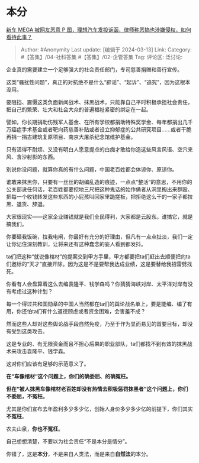 # 本分
[新车 MEGA 被网友恶意 P 图，理想汽车发投诉函，律师称恶搞也涉嫌侵权，如何看待此事？](https://www.zhihu.com/question/647426340/answer/3428183682)

> Author: #Anonymity
> Last update: [编辑于 2024-03-13]
> Link:
> Category: #【答集】/04-社科答集 #【答集】/02-企管答集 
> Tag: 
> 评论区:
> 泛讨论:

企业真的需要建立一个足够强大的社会责任部门，专司慈善捐赠和善行宣传。

这类“骚扰性问题”，真正的对抗绝不是什么“辟谣”、“起诉”、“追究”，因为这根本没用。

要阻挡、震慑这类负面新闻战术、抹黑战术，只能靠自己平时积极承担社会责任，把自己的繁荣、壮大和社会大众的普遍福祉紧密的绑定在一起。

譬如，你长期捐助伤残军人基金、在所有学校都捐助特殊奖学金、每年都捐出几千万癌症手术基金或者靶向药慈善补贴或者设立抑郁症的公共研究项目……或者干脆再捐一捐古建筑复原项目、南京大屠杀纪念馆维护基金。

只有活得不耐烦、又没有明白人愿意提点的白痴才敢给你造这些风言风语、空穴来风、含沙射影的东西。

别说你没问题，就算你真的有什么问题，中国老百姓都会体谅你、原谅你。

谁敢来抹黑你，只要有一丝丝的胡编乱造的痕迹，一点点“整活”的意思，不用你的公关部说任何话，老百姓都要挖地三尺把这种鬼话的始作俑者从洞里掏出来群殴、把每一个收钱转发这些东西的小屁孩叫回家里跪搓板，把拒绝这么干的一家子都拉黑、退货、辞退。

大家很现实——这家企业赚钱就是我们全民得利，大家都是云股东。谁搞它，就是搞我们。

你要砸我饭碗，拉我电闸，你最好有充分的好理由，但凡有一点点扯淡，我们一定让你记住深刻教训，让将来还有这种蠢念的妄人看到都发抖。

ta们把这种“就说像棺材”的提案交到甲方手里，甲方都要把ta们赶出去顺便把向ta们邀标的“天才”直接开除。因为这是不是要帮我达成业绩，这是要替给我招雷劈找死。

你看有人会盘算着这么去编袁隆平、钱学森吗？你猜猜海峡对岸、太平洋对岸有没有考虑过这种计划？

每一个得过共和国勋章的中国人当然都在ta们的舆论战名单上，要是能编、编了有用，你还怕ta们有什么道德顾虑或者资金困难，会害羞不成？

然而这些人却对这些舆论战手段自然免疫，乃至于作为显而易见的首要目标，却没有受到这类攻击。

这是专业的、有无限资金而且不担心后果的职业部队，ta们都找不到有效的抹黑战术来攻击袁隆平、钱学森。

这对你们应该有足够的示范意义了。

**在“车像棺材“这个问题上，你们的确委屈、的确冤枉。**

**但在“被人抹黑车像棺材老百姓却没有热情去积极惩罚抹黑者”这个问题上，你们不委屈，不冤枉。**

尤其是你们宣布去年盈利多少多少亿，创始人身价多少多少亿的前提下，你们其实**不冤枉**。

农夫山泉，**你也不冤枉**。

自己想想清楚，不要以为社会责任“不是本分是情分”。

你错了，这是**本分**，不是来自人类法，而是来自**自然法**的本分。